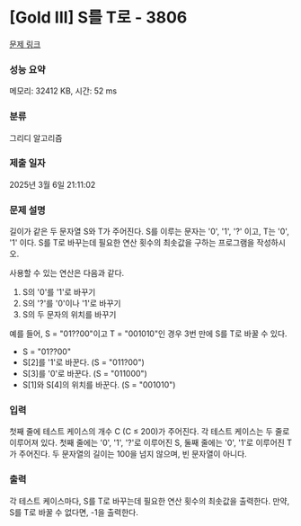 # [Gold III] S를 T로 - 3806 

[문제 링크](https://www.acmicpc.net/problem/3806) 

### 성능 요약

메모리: 32412 KB, 시간: 52 ms

### 분류

그리디 알고리즘

### 제출 일자

2025년 3월 6일 21:11:02

### 문제 설명

<p>길이가 같은 두 문자열 S와 T가 주어진다. S를 이루는 문자는 '0', '1', '?' 이고, T는 '0', '1' 이다. S를 T로 바꾸는데 필요한 연산 횟수의 최솟값을 구하는 프로그램을 작성하시오.</p>

<p>사용할 수 있는 연산은 다음과 같다.</p>

<ol>
	<li>S의 '0'를 '1'로 바꾸기</li>
	<li>S의 '?'를 '0'이나 '1'로 바꾸기</li>
	<li>S의 두 문자의 위치를 바꾸기</li>
</ol>

<p>예를 들어, S = "01??00"이고 T = "001010"인 경우 3번 만에 S를 T로 바꿀 수 있다.</p>

<ul>
	<li>S = "01??00"</li>
	<li>S[2]를 '1'로 바꾼다. (S = "011?00")</li>
	<li>S[3]를 '0'로 바꾼다. (S = "011000")</li>
	<li>S[1]와 S[4]의 위치를 바꾼다. (S = "001010")</li>
</ul>

### 입력 

 <p>첫째 줄에 테스트 케이스의 개수 C (C ≤ 200)가 주어진다. 각 테스트 케이스는 두 줄로 이루어져 있다. 첫째 줄에는 '0', '1', '?'로 이루어진 S, 둘째 줄에는 '0', '1'로 이루어진 T가 주어진다. 두 문자열의 길이는 100을 넘지 않으며, 빈 문자열이 아니다.</p>

### 출력 

 <p>각 테스트 케이스마다, S를 T로 바꾸는데 필요한 연산 횟수의 최솟값을 출력한다. 만약, S를 T로 바꿀 수 없다면, -1을 출력한다.</p>

